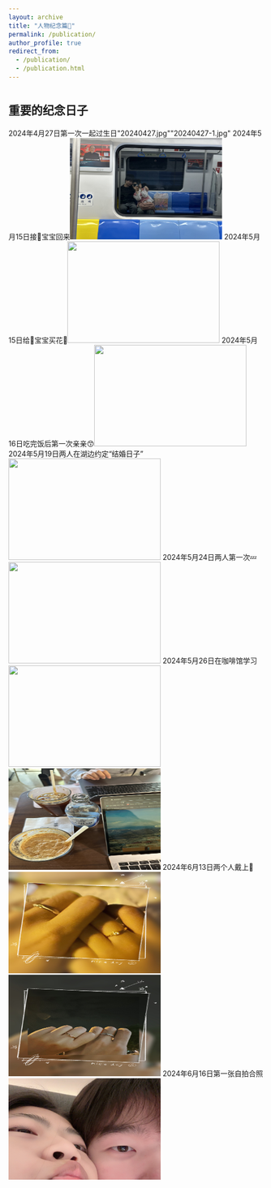 ```yaml
---
layout: archive
title: "人物纪念篇💏"
permalink: /publication/
author_profile: true
redirect_from:
  - /publication/
  - /publication.html
---
```


<span style="font-size: 0.8em;">重要的纪念日子</span>
======
2024年4月27日第一次一起过生日"20240427.jpg""20240427-1.jpg"
2024年5月15日接🥣宝宝回来<img src=".\images\20240515.jpg" width = 300 height = 200>
2024年5月15日给🥣宝宝买花🌹<img src=".\images\20240515-1.jpg" width = 300 height = 200>
2024年5月16日吃完饭后第一次亲亲😙<img src=".\images\20240516.jpg" width = 300 height = 200>
2024年5月19日两人在湖边约定“结婚日子”<img src=".\images\20240519.jpg" width = 300 height = 200>
2024年5月24日两人第一次💤<img src=".\images\20240524.jpg" width = 300 height = 200>
2024年5月26日在咖啡馆学习<img src=".\images\20240526-3.jpg" width = 300 height = 200><img src=".\images\20240526-4.jpg" width = 300 height = 200>
2024年6月13日两个人戴上💍<img src=".\images\20240613.jpg" width = 300 height = 200><img src=".\images\20240613-1.jpg" width = 300 height = 200>
2024年6月16日第一张自拍合照<img src=".\images\20240616.jpg" width = 300 height = 200>
